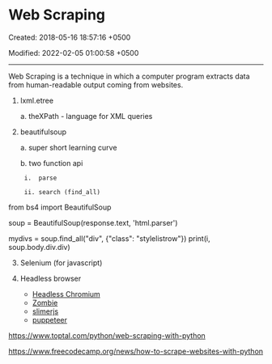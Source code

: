 # Web Scraping

Created: 2018-05-16 18:57:16 +0500

Modified: 2022-02-05 01:00:58 +0500

---

Web Scraping is a technique in which a computer program extracts data from human-readable output coming from websites.

1. lxml.etree

    a.  theXPath - language for XML queries

2. beautifulsoup

    a.  super short learning curve

    b.  two function api

        i.  parse

        ii. search (find_all)

from bs4 import BeautifulSoup

soup = BeautifulSoup(response.text, 'html.parser')

mydivs = soup.find_all("div", {"class": "stylelistrow"})
print(i, soup.body.div.div)

3. Selenium (for javascript)

4. Headless browser
    - [Headless Chromium](https://chromium.googlesource.com/chromium/src/+/lkgr/headless/README.md)
    - [Zombie](https://github.com/assaf/zombie)
    - [slimerjs](http://slimerjs.org/)
    - [puppeteer](https://github.com/GoogleChrome/puppeteer)

<https://www.toptal.com/python/web-scraping-with-python>

<https://www.freecodecamp.org/news/how-to-scrape-websites-with-python>
